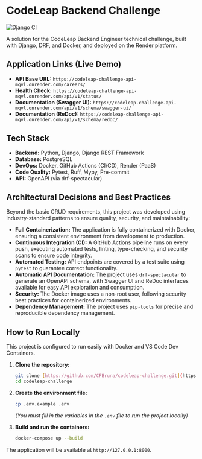 # CodeLeap Backend Challenge

[![Django CI](https://github.com/CFBruna/codeleap-challenge/actions/workflows/ci.yml/badge.svg)](https://github.com/CFBruna/codeleap-challenge/actions/workflows/ci.yml)

A solution for the CodeLeap Backend Engineer technical challenge, built with Django, DRF, and Docker, and deployed on the Render platform.

## Application Links (Live Demo)

* **API Base URL:** `https://codeleap-challenge-api-mqvl.onrender.com/careers/`
* **Health Check:** `https://codeleap-challenge-api-mqvl.onrender.com/api/v1/status/`
* **Documentation (Swagger UI):** `https://codeleap-challenge-api-mqvl.onrender.com/api/v1/schema/swagger-ui/`
* **Documentation (ReDoc):** `https://codeleap-challenge-api-mqvl.onrender.com/api/v1/schema/redoc/`

## Tech Stack

* **Backend:** Python, Django, Django REST Framework
* **Database:** PostgreSQL
* **DevOps:** Docker, GitHub Actions (CI/CD), Render (PaaS)
* **Code Quality:** Pytest, Ruff, Mypy, Pre-commit
* **API:** OpenAPI (via drf-spectacular)

## Architectural Decisions and Best Practices

Beyond the basic CRUD requirements, this project was developed using industry-standard patterns to ensure quality, security, and maintainability:

* **Full Containerization:** The application is fully containerized with Docker, ensuring a consistent environment from development to production.
* **Continuous Integration (CI):** A GitHub Actions pipeline runs on every push, executing automated tests, linting, type-checking, and security scans to ensure code integrity.
* **Automated Testing:** API endpoints are covered by a test suite using `pytest` to guarantee correct functionality.
* **Automatic API Documentation:** The project uses `drf-spectacular` to generate an OpenAPI schema, with Swagger UI and ReDoc interfaces available for easy API exploration and consumption.
* **Security:** The Docker image uses a non-root user, following security best practices for containerized environments.
* **Dependency Management:** The project uses `pip-tools` for precise and reproducible dependency management.

## How to Run Locally

This project is configured to run easily with Docker and VS Code Dev Containers.

1.  **Clone the repository:**
    ```bash
    git clone [https://github.com/CFBruna/codeleap-challenge.git](https://github.com/CFBruna/codeleap-challenge.git)
    cd codeleap-challenge
    ```
2.  **Create the environment file:**
    ```bash
    cp .env.example .env
    ```
    *(You must fill in the variables in the `.env` file to run the project locally)*

3.  **Build and run the containers:**
    ```bash
    docker-compose up --build
    ```
The application will be available at `http://127.0.0.1:8000`.
